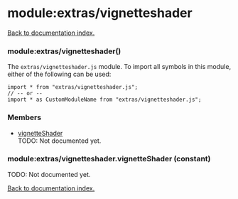 # module:extras/vignetteshader

[Back to documentation index.](index.md)

<a name='extras_vignetteshader'></a>
### module:extras/vignetteshader()

The <code>extras/vignetteshader.js</code> module.
To import all symbols in this module, either of the following can be used:

    import * from "extras/vignetteshader.js";
    // -- or --
    import * as CustomModuleName from "extras/vignetteshader.js";

### Members

* [vignetteShader](#extras_vignetteshader.vignetteShader)<br>TODO: Not documented yet.

<a name='extras_vignetteshader.vignetteShader'></a>
### module:extras/vignetteshader.vignetteShader (constant)

TODO: Not documented yet.

[Back to documentation index.](index.md)
